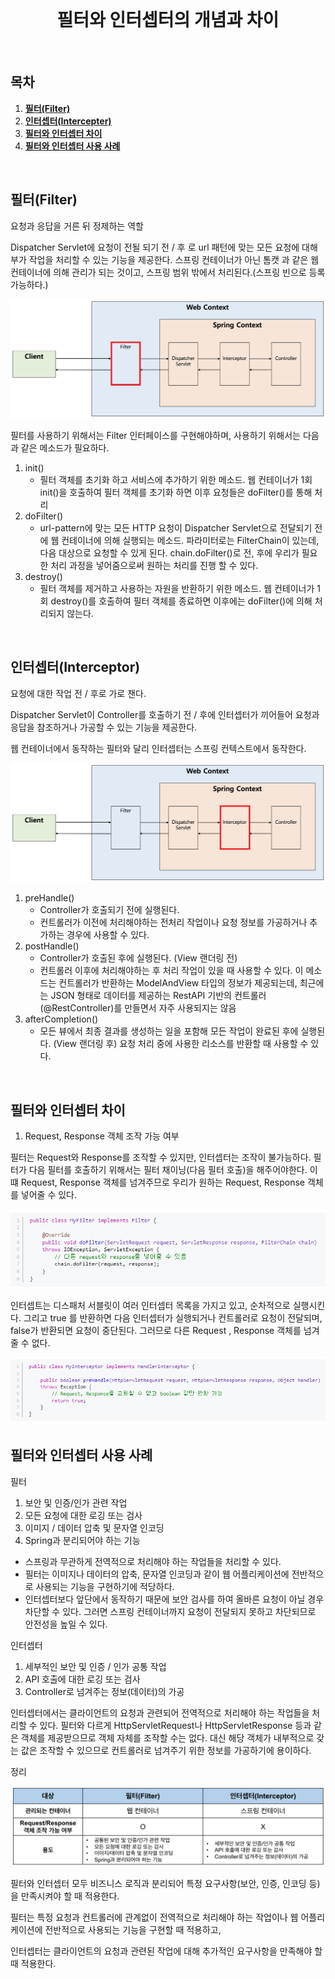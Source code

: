 <div align="center">
  <br />
  <h1> 필터와 인터셉터의 개념과 차이</h1>
  <br />
</div>

## 목차

1. [**필터(Filter)**](#1)
2. [**인터셉터(Intercepter)**](#2)
3. [**필터와 인터셉터 차이**](#3)
4. [**필터와 인터셉터 사용 사례**](#4)

<br />

<div id="1"></div>

## 필터(Filter)

요청과 응답을 거른 뒤 정제하는 역할

Dispatcher Servlet에 요청이 전될 되기 전 / 후 로 url 패턴에 맞는 모든 요청에 대해 부가 작업을 처리할 수 있는 기능을 제공한다.
스프링 컨테이너가 아닌 톰캣 과 같은 웹 컨테이너에 의해 관리가 되는 것이고, 스프링 범위 밖에서 처리된다.(스프링 빈으로 등록 가능하다.)

<img src="./images/Filter.png" alt="Filter" />

필터를 사용하기 위해서는 Filter 인터페이스를 구현해야하며, 사용하기 위해서는 다음과 같은 메소드가 필요하다.

1. init()
   - 필터 객체를 초기화 하고 서비스에 추가하기 위한 메소드. 웹 컨테이너가 1회 init()을 호출하여 필터 객체를 초기화 하면 이후 요청들은 doFilter()를 통해 처리
2. doFilter()
    - url-pattern에 맞는 모든 HTTP 요청이 Dispatcher Servlet으로 전달되기 전에 웹 컨테이너에 의해 실행되는 메소드. 파라미터로는 FilterChain이 있는데, 다음 대상으로 요청할 수 있게 된다. chain.doFilter()로 전, 후에 우리가 필요한 처리 과정을 넣어줌으로써 원하는 처리를 진행 할 수 있다.
3. destroy() 
    - 필터 객체를 제거하고 사용하는 자원을 반환하기 위한 메소드. 웹 컨테이너가 1회 destroy()를 호출하여 필터 객체를 종료하면 이후에는 doFilter()에 의해 처리되지 않는다.

<br />


<div id="2"></div>

## 인터셉터(Interceptor)

요청에 대한 작업 전 / 후로 가로 챈다.

Dispatcher Servlet이 Controller를 호출하기 전 / 후에 인터셉터가 끼어들어 요청과 응답을 참조하거나 가공할 수 있는 기능을 제공한다.

웹 컨테이너에서 동작하는 필터와 달리 인터셉터는 스프링 컨텍스트에서 동작한다.

<img src="./images/Interceptor.png" alt="Interceptor" />

1. preHandle()
    - Controller가 호출되기 전에 실행된다.
    - 컨트롤러가 이전에 처리해야하는 전처리 작업이나 요청 정보를 가공하거나 추가하는 경우에 사용할 수 있다.
2. postHandle() 
    - Controller가 호출된 후에 실행된다. (View 랜더링 전)
    - 컨트롤러 이후에 처리해야하는 후 처리 작업이 있을 때 사용할 수 있다. 이 메소드는 컨트롤러가 반환하는 ModelAndView 타입의 정보가 제공되는데, 최근에는 JSON 형태로 데이터를 제공하는 RestAPI 기반의 컨트롤러(@RestController)를 만들면서 자주 사용되지는 않음
3. afterCompletion()
    - 모든 뷰에서 최종 결과를 생성하는 일을 포함해 모든 작업이 완료된 후에 실행된다. (View 랜더링 후) 요청 처리 중에 사용한 리소스를 반환할 때 사용할 수 있다.


<br />

<div id="3"></div>

## 필터와 인터셉터 차이

1. Request, Response 객체 조작 가능 여부

필터는 Request와 Response를 조작할 수 있지만, 인터셉터는 조작이 불가능하다. 
필터가 다음 필터를 호출하기 위해서는 필터 채이닝(다음 필터 호출)을 해주어야한다. 
이떄 Request, Response 객체를 넘겨주므로 우리가 원하는 Request, Response 객체를 넣어줄 수 있다.

<img src="./images/Filter_control.png" alt="Filter_control" />

인터셉트는 디스패처 서블릿이 여러 인터셉터 목록을 가지고 있고, 순차적으로 실행시킨다.
그리고 true 를 반환하면 다음 인터셉터가 실행되거나 컨트롤러로 요청이 전달되며, false가 반환되면 요청이 중단된다. 그러므로 다른 Request , Response 객체를 넘겨줄 수 없다.

<img src="./images/Interceptor_control.png" alt="Interceptor_control" />

<br>

<div id="4"></div>

## 필터와 인터셉터 사용 사례

필터
1. 보안 및 인증/인가 관련 작업
2. 모든 요청에 대한 로깅 또는 검사
3. 이미지 / 데이터 압축 및 문자열 인코딩
4. Spring과 분리되어야 하는 기능

 - 스프링과 무관하게 전역적으로 처리해야 하는 작업들을 처리할 수 있다.
 - 필터는 이미지나 데이터의 압축, 문자열 인코딩과 같이 웹 어플리케이션에 전반적으로 사용되는 기능을 구현하기에 적당하다.
 - 인터셉터보다 앞단에서 동작하기 때문에 보안 검사를 하여 올바른 요청이 아닐 경우 차단할 수 있다. 그러면 스프링 컨테이너까지 요청이 전달되지 못하고 차단되므로 안전성을 높일 수 있다.


인터셉터
1. 세부적인 보안 및 인증 / 인가 공통 작업
2. API 호출에 대한 로깅 또는 검사
3. Controller로 넘겨주는 정보(데이터)의 가공

인터셉터에서는 클라이언트의 요청과 관련되어 전역적으로 처리해야 하는 작업들을 처리할 수 있다. 
필터와 다르게 HttpServletRequest나 HttpServletResponse 등과 같은 객체를 제공받으므로 객체 자체를 조작할 수는 없다.
대신 해당 객체가 내부적으로 갖는 값은 조작할 수 있으므로 컨트롤러로 넘겨주기 위한 정보를 가공하기에 용이하다.

정리

<img src="./images/Filter_Interceptor.png" alt="Filter_Interceptor" /> 

필터와 인터셉터 모두 비즈니스 로직과 분리되어 특정 요구사항(보안, 인증, 인코딩 등)을 만족시켜야 할 때 적용한다.

필터는 특정 요청과 컨트롤러에 관계없이 전역적으로 처리해야 하는 작업이나 
웹 어플리케이션에 전반적으로 사용되는 기능을 구현할 때 적용하고,

인터셉터는 클라이언트의 요청과 관련된 작업에 대해 추가적인 요구사항을 만족해야 할 때 적용한다.